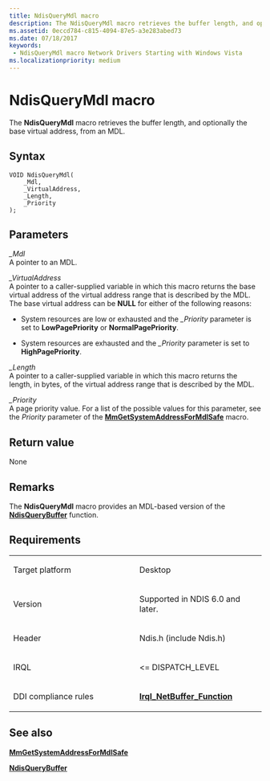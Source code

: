 ```yaml
---
title: NdisQueryMdl macro
description: The NdisQueryMdl macro retrieves the buffer length, and optionally the base virtual address, from an MDL.
ms.assetid: 0eccd784-c815-4094-87e5-a3e283abed73
ms.date: 07/18/2017
keywords:
 - NdisQueryMdl macro Network Drivers Starting with Windows Vista
ms.localizationpriority: medium
---
```


# NdisQueryMdl macro


The **NdisQueryMdl** macro retrieves the buffer length, and optionally the base virtual address, from an MDL.

Syntax
------

```ManagedCPlusPlus
VOID NdisQueryMdl(
    _Mdl,
    _VirtualAddress,
    _Length,
    _Priority
);
```

Parameters
----------

*\_Mdl*   
A pointer to an MDL.

*\_VirtualAddress*   
A pointer to a caller-supplied variable in which this macro returns the base virtual address of the virtual address range that is described by the MDL. The base virtual address can be **NULL** for either of the following reasons:

-   System resources are low or exhausted and the *\_Priority* parameter is set to **LowPagePriority** or **NormalPagePriority**.

-   System resources are exhausted and the *\_Priority* parameter is set to **HighPagePriority**.

*\_Length*   
A pointer to a caller-supplied variable in which this macro returns the length, in bytes, of the virtual address range that is described by the MDL.

*\_Priority*   
A page priority value. For a list of the possible values for this parameter, see the *Priority* parameter of the [**MmGetSystemAddressForMdlSafe**](../kernel/mm-bad-pointer.md) macro.

Return value
------------

None

Remarks
-------

The **NdisQueryMdl** macro provides an MDL-based version of the [**NdisQueryBuffer**](/previous-versions/windows/hardware/network/ff554407(v=vs.85)) function.

Requirements
------------

<table>
<colgroup>
<col width="50%" />
<col width="50%" />
</colgroup>
<tbody>
<tr class="odd">
<td><p>Target platform</p></td>
<td>Desktop</td>
</tr>
<tr class="even">
<td><p>Version</p></td>
<td><p>Supported in NDIS 6.0 and later.</p></td>
</tr>
<tr class="odd">
<td><p>Header</p></td>
<td>Ndis.h (include Ndis.h)</td>
</tr>
<tr class="even">
<td><p>IRQL</p></td>
<td><p>&lt;= DISPATCH_LEVEL</p></td>
</tr>
<tr class="odd">
<td><p>DDI compliance rules</p></td>
<td><a href="https://docs.microsoft.com/windows-hardware/drivers/devtest/ndis-irql-netbuffer-function" data-raw-source="[&lt;strong&gt;Irql_NetBuffer_Function&lt;/strong&gt;](../devtest/ndis-irql-netbuffer-function.md)"><strong>Irql_NetBuffer_Function</strong></a></td>
</tr>
</tbody>
</table>

## See also


[**MmGetSystemAddressForMdlSafe**](../kernel/mm-bad-pointer.md)

[**NdisQueryBuffer**](/previous-versions/windows/hardware/network/ff554407(v=vs.85))

 

